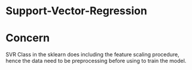 # Support-Vector-Regression

# Concern
SVR Class in the sklearn does including the feature scaling procedure, hence the data need to be preprocessing before using to train the model.
